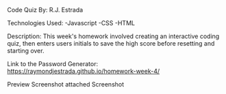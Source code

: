 Code Quiz By: R.J. Estrada

Technologies Used: -Javascript -CSS -HTML

Description: This week's homework involved creating an interactive coding quiz, then enters users initials to save the high score before resetting and starting over.

Link to the Password Generator: https://raymondjestrada.github.io/homework-week-4/

Preview Screenshot attached Screenshot
